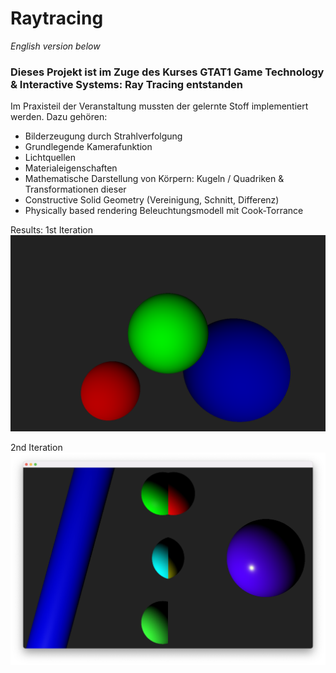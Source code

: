 # Raytracing
_English version below_

### Dieses Projekt ist im Zuge des Kurses GTAT1 Game Technology & Interactive Systems: Ray Tracing entstanden

Im Praxisteil der Veranstaltung mussten der gelernte Stoff implementiert werden.
Dazu gehören:
- Bilderzeugung durch Strahlverfolgung
- Grundlegende Kamerafunktion
- Lichtquellen
- Materialeigenschaften
- Mathematische Darstellung von Körpern: Kugeln / Quadriken & Transformationen dieser
- Constructive Solid Geometry (Vereinigung, Schnitt, Differenz)
- Physically based rendering Beleuchtungsmodell mit Cook-Torrance

Results:
1st Iteration
<picture>
  <source srcset="https://github.com/boTimPact/Raytracing/blob/master/Raytracing_Ue1.png?raw=true">
  <img alt="Shows an illustrated sun in light mode and a moon with stars in dark mode." src="https://github.com/boTimPact/Raytracing/blob/master/Raytracing_Ue1.png?raw=true">
</picture>


2nd Iteration
<picture>
  <source srcset="https://github.com/boTimPact/Raytracing/blob/master/Raytracing_Ue2.png?raw=true">
  <img alt="Shows an illustrated sun in light mode and a moon with stars in dark mode." src="https://github.com/boTimPact/Raytracing/blob/master/Raytracing_Ue2.png?raw=true">
</picture>
